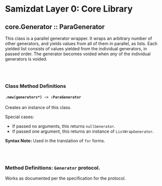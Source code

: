 Samizdat Layer 0: Core Library
==============================

core.Generator :: ParaGenerator
-------------------------------

This class is a parallel generator wrapper. It wraps an arbitrary number of
other generators, and yields values from all of them in parallel, as lists.
Each yielded list consists of values yielded from the individual generators,
in passed order. The generator becomes voided when *any* of the individual
generators is voided.


<br><br>
### Class Method Definitions

#### `.new(generators*) -> :ParaGenerator`

Creates an instance of this class.

Special cases:
* If passed no arguments, this returns `nullGenerator`.
* If passed one argument, this returns an instance of `ListWrapGenerator`.

**Syntax Note:** Used in the translation of `for` forms.

<br><br>
### Method Definitions: `Generator` protocol.

Works as documented per the specification for the protocol.
